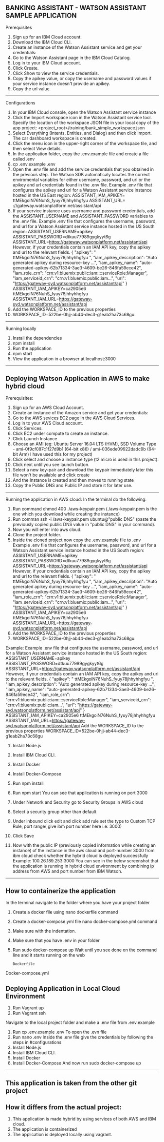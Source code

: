 BANKING ASSISTANT - WATSON ASSISTANT SAMPLE APPLICATION
-----------------------------------------------------------------------------------------------
Prerequisites
1.	Sign up for an IBM Cloud account.
2.	Download the IBM Cloud CLI.
3.	Create an instance of the Watson Assistant service and get your credentials: 
1.	Go to the Watson Assistant page in the IBM Cloud Catalog.
2.	Log in to your IBM Cloud account.
3.	Click Create.
4.	Click Show to view the service credentials.
5.	Copy the apikey value, or copy the username and password values if your service instance doesn't provide an apikey.
6.	Copy the url value.
----------------------------------------------------------------------------------------------------------------------------------------------------------------
Configurations

1.	In your IBM Cloud console, open the Watson Assistant service instance
2.	Click the Import workspace icon in the Watson Assistant service tool. Specify the location of the workspace JSON file in your local copy of the app project:
<project_root>/training/bank_simple_workspace.json
3.	Select Everything (Intents, Entities, and Dialog) and then click Import. The car dashboard workspace is created.
4.	Click the menu icon in the upper-right corner of the workspace tile, and then select View details.
5.	In the application folder, copy the .env.example file and create a file called .env
6.	cp .env.example .env
7.	Open the .env file and add the service credentials that you obtained in the previous step. The Watson SDK automaticaly locates the correct enviromental variables for either username, password, and url or the apikey and url credentials found in the .env file.
Example .env file that configures the apikey and url for a Watson Assistant service instance hosted in the US East region:
ASSISTANT_IAM_APIKEY= ttMEkgoiN76NuhS_fyuy78jhhyhhgfyu
ASSISTANT_URL= ://gateway.watsonplatform.net/assistant/api
1.	If your service instance uses username and password credentials, add the ASSISTANT_USERNAME and ASSISTANT_PASSWORD variables to the .env file.
Example .env file that configures the username, password, and url for a Watson Assistant service instance hosted in the US South region:
ASSISTANT_USERNAME=apikey
ASSISTANT_PASSWORD=dtkuu77989gygkyyt6g
 ASSISTANT_URL=https://gateway.watsonplatform.net/assistant/api
However, if your credentials contain an IAM API key, copy the apikey and url to the relevant fields.
  {
    "apikey": " ttMEkgoiN76NuhS_fyuy78jhhyhhgfyu ",
    "iam_apikey_description": "Auto generated apikey during resource-key ...",
    "iam_apikey_name": "auto-generated-apikey-62b71334-3ae3-4609-be26-846fa59ece42",
    "iam_role_crn": "crn:v1:bluemix:public:iam::::serviceRole:Manager",
    "iam_serviceid_crn": "crn:v1:bluemix:public:iam...",
    "url": "https://gateway-syd.watsonplatform.net/assistant/api"
  }
ASSISTANT_IAM_APIKEY=ca2905e6 ttMEkgoiN76NuhS_fyuy78jhhyhhgfyu
ASSISTANT_IAM_URL=https://gateway-syd.watsonplatform.net/assistant/api
8.	Add the WORKSPACE_ID to the previous properties
9.	WORKSPACE_ID=522be-0hjj-ab44-dec3-g1eab2ha73c68gu
--------------------------------------------------------------------------------------------------------------------------------------------------------------------------------
Running locally
1.	Install the dependencies
2.	npm install
3.	Run the application
4.	npm start
5.	View the application in a browser at localhost:3000



 
-----------------------------------------------------------------------------------------------
Deploying Watson Application in AWS to make hybrid cloud
-----------------------------------------------------------------------------------------------
Prerequisites:
1.	Sign up for an AWS Cloud Account.
2.	Create an instance of the Amazon service and get your credentials: 
1.	Go to the AWS sevices EC2 page in the AWS Cloud Services.
2.	Log in to your AWS Cloud account.
3.	Click  Services.
4.	Click EC2 under compute to create an instance.
5.	Click Launch Instance
6.	Choose an AMI (eg: Ubuntu Server 16.04 LTS (HVM), SSD Volume Type - ami-0f9cf087c1f27d9b1 (64-bit x86) / ami-036ede09922dadc9b (64-bit Arm) I have used this for my project)
7.	Click select and choose a instance type (t2 micro is used in this project).
8.	Click next until you see launch button.
9.	Select a new key-pair and download the keypair immediately later this file won't be available and click create
10.	And the Instance is created and then moves to running state
11.	Copy the Public DNS and Public IP and store it for later use.
----------------------------------------------------------------------------------------------------------------------------------------------------
Running the application in AWS cloud:
In the terminal do the following:
1.	Run command chmod 400 ./aws-keypair.pem (./aws-keypair.pem is the one which you download while creating the instance)
2.	Run  comman ssh -i /aws-keypair.pem ubuntu@"public DNS" (paste the previously copied public DNS value in "public DNS" in your command).
3.	Now you will enter into aws cloud.
4.	Clone the project folder.
5.	Inside the cloned project now copy the .env.example file to .env
Example .env file that configures the username, password, and url for a Watson Assistant service instance hosted in the US South region:
ASSISTANT_USERNAME=apikey
ASSISTANT_PASSWORD=dtkuu77989gygkyyt6g
 ASSISTANT_URL=https://gateway.watsonplatform.net/assistant/api
However, if your credentials contain an IAM API key, copy the apikey and url to the relevant fields.
  {
    "apikey": " ttMEkgoiN76NuhS_fyuy78jhhyhhgfyu ",
    "iam_apikey_description": "Auto generated apikey during resource-key ...",
    "iam_apikey_name": "auto-generated-apikey-62b71334-3ae3-4609-be26-846fa59ece42",
    "iam_role_crn": "crn:v1:bluemix:public:iam::::serviceRole:Manager",
    "iam_serviceid_crn": "crn:v1:bluemix:public:iam...",
    "url": "https://gateway-syd.watsonplatform.net/assistant/api"
  }
ASSISTANT_IAM_APIKEY=ca2905e6 ttMEkgoiN76NuhS_fyuy78jhhyhhgfyu
ASSISTANT_IAM_URL=https://gateway-syd.watsonplatform.net/assistant/api
1.	Add the WORKSPACE_ID to the previous properties
2.	WORKSPACE_ID=522be-0hjj-ab44-dec3-g1eab2ha73c68gu

Example: Example .env file that configures the username, password, and url for a Watson Assistant service instance hosted in the US South region:
ASSISTANT_USERNAME=apikey
ASSISTANT_PASSWORD=dtkuu77989gygkyyt6g
 ASSISTANT_URL=https://gateway.watsonplatform.net/assistant/api
However, if your credentials contain an IAM API key, copy the apikey and url to the relevant fields.
  {
    "apikey": " ttMEkgoiN76NuhS_fyuy78jhhyhhgfyu ",
    "iam_apikey_description": "Auto generated apikey during resource-key ...",
    "iam_apikey_name": "auto-generated-apikey-62b71334-3ae3-4609-be26-846fa59ece42",
    "iam_role_crn": "crn:v1:bluemix:public:iam::::serviceRole:Manager",
    "iam_serviceid_crn": "crn:v1:bluemix:public:iam...",
    "url": "https://gateway-syd.watsonplatform.net/assistant/api"
  }
ASSISTANT_IAM_APIKEY=ca2905e6 ttMEkgoiN76NuhS_fyuy78jhhyhhgfyu
ASSISTANT_IAM_URL=https://gateway-syd.watsonplatform.net/assistant/api
Add the WORKSPACE_ID to the previous properties
WORKSPACE_ID=522be-0hjj-ab44-dec3-g1eab2ha73c68gu
1.	Install Node.js
2.	Install IBM Cloud CLI.
3.	Install Docker
4.	Install Docker-Compose

1.	Run npm install
2.	Run npm start
You can see that application is running on port 3000 

1.	Under Network and Security go to Security Groups in AWS cloud 
2.	Select a security group other than default
 
3.	Under inbound click edit and click add rule set the type to Custom TCP Rule, port range( give ibm port number here i.e: 3000) 
4.	Click Save 
5.	Now with the public IP (previously copied information while creating an instance) of the instance in the aws cloud and port-number 3000 from ibm cloud check whether the hybrid cloud is deployed successfully
Example: 100.26.189.253:3000
You can see in the below screenshot that the application is running in hybrid cloud environment by combining ip address from AWS and port number from IBM Watson. 
 
-------------------------------------------------------------------------------------
How to containerize the application
------------------------------------------------------------------------------
In the terminal navigate to the folder where you have your project folder
1.	Create a docker file using nano dockerfile command
2.	Create a docker-compose.yml file nano docker-compose.yml command
3.	Make sure with the indentation.
4.	Make sure that you have .env in your folder 
5.	Run sudo docker-compose up 
Wait until you see done on the command line and it starts running on the web 


		Dockerfile
 

Docker-compose.yml
 
Deploying Application in Local Cloud Environment
-----------------------------------------------------------------------

1.	Run Vagrant up
2.	Run Vagrant ssh
 
 
Navigate to the local project folder and make a .env file from .env.example
1.	Run cp  .env.example .env
To open the .evn file
2.	Run nano .env 
Inside the .env file give the credentials by following the steps in #configurations
1.	Install Node.js
2.	Install IBM Cloud CLI.
3.	Install Docker
4.	Install Docker-Compose
And now run sudo docker-compose up 
----------------------------------------------------------------------------------------------------------------------------------------------------------------
This application is taken from the other git project
--------------------------------------------------------------------------------------------
How it differs from the actual project:
--------------------------------------------------------------------------------------------
1.	This application is made hybrid by using services of both AWS and IBM cloud.
2.	The application is containerized
3.	The application is deployed locally using vagrant.

 









